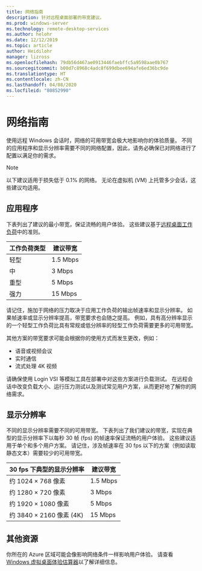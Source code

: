 ```yaml
---
title: 网络指南
description: 针对远程桌面部署的带宽建议。
ms.prod: windows-server
ms.technology: remote-desktop-services
ms.author: helohr
ms.date: 12/12/2019
ms.topic: article
author: Heidilohr
manager: lizross
ms.openlocfilehash: 79db56d467ae0913446faebffc5a9598aae0b767
ms.sourcegitcommit: b00d7c8968c4adc8f699dbee694afe6ed36bc9de
ms.translationtype: HT
ms.contentlocale: zh-CN
ms.lasthandoff: 04/08/2020
ms.locfileid: "80852990"
---
```

# <a name="network-guidance"></a>网络指南

使用远程 Windows 会话时，网络的可用带宽会极大地影响你的体验质量。 不同的应用程序和显示分辨率需要不同的网络配置，因此，请务必确保已对网络进行了配置以满足你的需求。

>[!NOTE]
>以下建议适用于损失低于 0.1% 的网络。 无论在虚拟机 (VM) 上托管多少会话，这些建议均适用。

## <a name="applications"></a>应用程序

下表列出了建议的最小带宽，保证流畅的用户体验。 这些建议基于[远程桌面工作负荷](remote-desktop-workloads.md)中的准则。

| 工作负荷类型   | 建议带宽 |
|-----------------|-----------------------|
| 轻型           | 1.5 Mbps              |
| 中          | 3 Mbps                |
| 重型           | 5 Mbps                |
| 强力           | 15 Mbps               |

请记住，施加于网络的压力取决于应用工作负荷的输出帧速率和显示分辨率。 如果帧速率或显示分辨率提高，带宽要求也会随之提高。 例如，具有高分辨率显示的一个轻型工作负荷比具有常规或低分辨率的轻型工作负荷需要更多的可用带宽。

其他方案的带宽要求可能会根据你的使用方式而发生更改，例如：

- 语音或视频会议
- 实时通信
- 流式处理 4K 视频

请确保使用 Login VSI 等模拟工具在部署中对这些方案进行负载测试。 在远程会话中改变负载大小、运行压力测试以及测试常见用户方案，从而更好地了解你的网络需求。

## <a name="display-resolutions"></a>显示分辨率

不同的显示分辨率需要不同的可用带宽。 下表列出了我们建议的带宽，实现在典型的显示分辨率下以每秒 30 帧 (fps) 的帧速率保证流畅的用户体验。 这些建议适用于单个和多个用户方案。 请记住，涉及帧速率在 30 fps 以下的方案（例如读取静态文本）需要较少的可用带宽。

| 30 fps 下典型的显示分辨率    | 建议带宽 |
|------------------------------------------|-----------------------|
| 约 1024 × 768 像素                      | 1.5 Mbps              |
| 约 1280 × 720 像素                      | 3 Mbps                |
| 约 1920 × 1080 像素                     | 5 Mbps                |
| 约 3840 × 2160 像素 (4K)                | 15 Mbps               |

## <a name="additional-resources"></a>其他资源

你所在的 Azure 区域可能会像影响网络条件一样影响用户体验。 请查看 [Windows 虚拟桌面体验估算器](https://azure.microsoft.com/services/virtual-desktop/assessment/)以了解详细信息。

